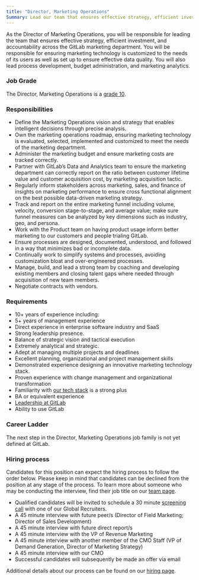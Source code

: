 ```yaml
---
title: "Director, Marketing Operations"
Summary: Lead our team that ensures effective strategy, efficient investment, and accountability across the GitLab marketing department.
---
```


As the Director of Marketing Operations, you will be responsible for leading the team that ensures effective strategy, efficient investment, and accountability across the GitLab marketing department. You will be responsible for ensuring marketing technology is customized to the needs of its users as well as set up to ensure effective data quality. You will also lead  process development, budget administration, and marketing analytics.

### Job Grade

The Director, Marketing Operations is a [grade 10](/handbook/total-rewards/compensation/compensation-calculator/#gitlab-job-grades).

### Responsibilities

- Define the Marketing Operations vision and strategy that enables intelligent decisions through precise analysis.
- Own the marketing operations roadmap, ensuring marketing technology is evaluated, selected, implemented and customized to meet the needs of the marketing department.
- Administer the marketing budget and ensure marketing costs are tracked correctly.
- Partner with GitLab’s Data and Analytics team to ensure the marketing department can correctly report on the ratio between customer lifetime value and customer acquisition cost, by marketing acquisition tactic.
- Regularly inform stakeholders across marketing, sales, and finance of insights on marketing performance to ensure cross functional alignment on the best possible data-driven marketing strategy.
- Track and report on the entire marketing funnel including volume, velocity, conversion stage-to-stage, and average value; make sure funnel measures can be analyzed by key dimensions such as industry, geo, and persona.
- Work with the Product team on having product usage inform better marketing to our customers and people trialing GitLab.
- Ensure processes are designed, documented, understood, and followed in a way that minimizes bad or incomplete data.
- Continually work to simplify systems and processes, avoiding customization bloat and over-engineered processes.
- Manage, build, and lead a strong team by coaching and developing existing members and closing talent gaps where needed through acquisition of new team members.
- Negotiate contracts with vendors.

### Requirements

- 10+ years of experience including:
- 5+ years of management experience
- Direct experience in enterprise software industry and SaaS
- Strong leadership presence.
- Balance of strategic vision and tactical execution
- Extremely analytical and strategic.
- Adept at managing multiple projects and deadlines
- Excellent planning, organizational and project management skills
- Demonstrated experience designing an innovative marketing technology stack.
- Proven experience with change management and organizational transformation
- Familiarity with [our tech stack](https://about.gitlab.com/handbook/marketing/marketing-operations/#-tech-stack) is a strong plus
- BA or equivalent experience
- [Leadership at GitLab](/handbook/company/team/structure/#director-group)
- Ability to use GitLab

### Career Ladder

The next step in the Director, Marketing Operations job family is not yet defined at GitLab.

### Hiring process

Candidates for this position can expect the hiring process to follow the order below. Please keep in mind that candidates can be declined from the position at any stage of the process. To learn more about someone who may be conducting the interview, find their job title on our [team page](/handbook/company/team/).

- Qualified candidates will be invited to schedule a 30 minute [screening call](/handbook/hiring/interviewing/#conducting-a-screening-call) with one of our Global Recruiters.
- A 45 minute interview with future peer/s (Director of Field Marketing; Director of Sales Development)
- A 45 minute interview with future direct report/s
- A 45 minute interview with the VP of Revenue Marketing
- A 45 minute interview with another member of the CMO Staff (VP of Demand Generation, Director of Marketing Strategy)
- A 45 minute interview with our CMO
- Successful candidates will subsequently be made an offer via email

Additional details about our process can be found on our [hiring page](/handbook/hiring/).
